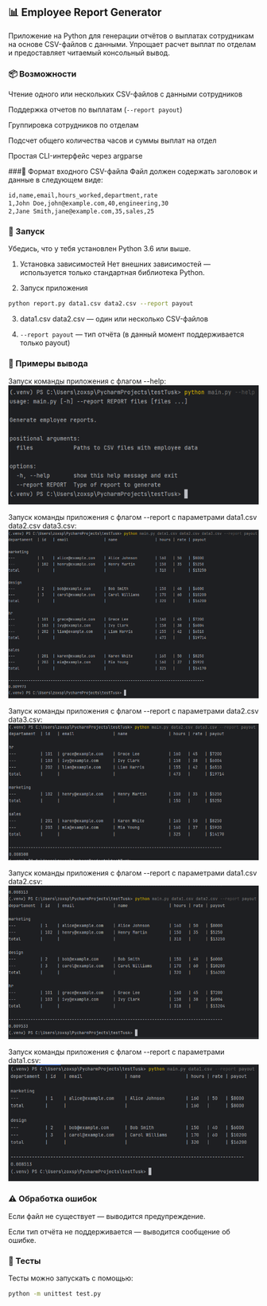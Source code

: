 ## 📊 Employee Report Generator
Приложение на Python для генерации отчётов о выплатах сотрудникам на основе CSV-файлов с данными. Упрощает расчет выплат по отделам и предоставляет читаемый консольный вывод.

### 📦 Возможности
Чтение одного или нескольких CSV-файлов с данными сотрудников

Поддержка отчетов по выплатам (`--report payout`)

Группировка сотрудников по отделам

Подсчет общего количества часов и суммы выплат на отдел

Простая CLI-интерфейс через argparse

###🧾 Формат входного CSV-файла
Файл должен содержать заголовок и данные в следующем виде:
```csv
id,name,email,hours_worked,department,rate
1,John Doe,john@example.com,40,engineering,30
2,Jane Smith,jane@example.com,35,sales,25
```
### 🚀 Запуск
Убедись, что у тебя установлен Python 3.6 или выше.

1. Установка зависимостей
Нет внешних зависимостей — используется только стандартная библиотека Python.

2. Запуск приложения
```bash
python report.py data1.csv data2.csv --report payout
```
3. data1.csv data2.csv — один или несколько CSV-файлов

4. `--report payout` — тип отчёта (в данный момент поддерживается только payout)

### 🧪 Примеры вывода

Запуск команды приложения с флагом --help: 
![img](img_4.png)

Запуск команды приложения с флагом --report c параметрами data1.csv data2.csv data3.csv: 
![img](img_2.png)

Запуск команды приложения с флагом --report c параметрами data2.csv data3.csv:  
![img](img_3.png)

Запуск команды приложения с флагом --report c параметрами data1.csv data2.csv:  
![img](img_1.png)

Запуск команды приложения с флагом --report c параметрами data1.csv:  
![img](img.png)

### ⚠️ Обработка ошибок
Если файл не существует — выводится предупреждение.

Если тип отчёта не поддерживается — выводится сообщение об ошибке.

### 🧪 Тесты
Тесты можно запускать с помощью:
```bash
python -m unittest test.py
```
